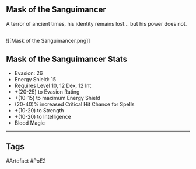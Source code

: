 ## Mask of the Sanguimancer
A terror of ancient times, his identity
remains lost... but his power does not.
##
![[Mask of the Sanguimancer.png]]
## Mask of the Sanguimancer Stats
- Evasion: 26
- Energy Shield: 15
- Requires Level 10, 12 Dex, 12 Int
- +(20-25) to Evasion Rating
- +(10-15) to maximum Energy Shield
- (20-40)% increased Critical Hit Chance for Spells
- +(10-20) to Strength
- +(10-20) to Intelligence
- Blood Magic


---
## Tags
#Artefact
#PoE2
